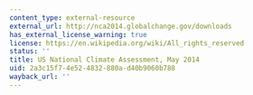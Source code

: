 ```yaml
---
content_type: external-resource
external_url: http://nca2014.globalchange.gov/downloads
has_external_license_warning: true
license: https://en.wikipedia.org/wiki/All_rights_reserved
status: ''
title: US National Climate Assessment, May 2014
uid: 2a3c15f7-4e52-4832-880a-d40b9060b788
wayback_url: ''
---
```

